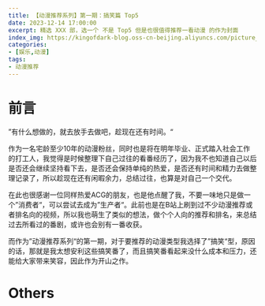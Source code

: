 ```yaml
---
title: 【动漫推荐系列】第一期：搞笑篇 Top5
date: 2023-12-14 17:00:00
excerpt: 精选 XXX 部，选一个 不是 Top5 但是也很值得推荐一看动漫 的作为封面
index_img: https://kingofdark-blog.oss-cn-beijing.aliyuncs.com/picture_backend/picture_backend/img/202311161702960.jpeg
categories: 
- [娱乐,动漫]
tags:
- 动漫推荐
---
```


# 前言

”有什么想做的，就去放手去做吧，趁现在还有时间。“

作为一名宅龄至少10年的动漫粉丝，同时也是将在明年毕业、正式踏入社会工作的打工人，我觉得是时候整理下自己过往的看番经历了，因为我不也知道自己以后是否还会继续坚持看下去，是否还会保持单纯的热爱，是否还有时间和精力去做整理记录了，所以趁现在还有闲暇余力，总结过往，也算是对自己一个交代。

在此也很感谢一位同样热爱ACG的朋友，也是他点醒了我，不要一味地只是做一个”消费者“，可以尝试去成为”生产者“。此前也是在B站上刷到过不少动漫推荐或者排名向的视频，所以我也萌生了类似的想法，做个个人向的推荐和排名，来总结过去所看过的番剧，或许也会别有一番收获。

而作为”动漫推荐系列“的第一期，对于要推荐的动漫类型我选择了”搞笑“型，原因的话，那就是我太想安利这些搞笑番了，而且搞笑番看起来没什么成本和压力，还能给大家带来笑容，因此作为开山之作。



# Others

